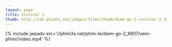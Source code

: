 ```yaml
---
layout: page
title: Sinister 2
thumb: http://cdn.phim3s.net/images/films/thumb/diem-go-2-sinister-2-2015.jpg
---
```

{% include jwpadv src='//phim3s.net/phim-le/diem-go-2_8807/xem-phim//video.mp4' %}